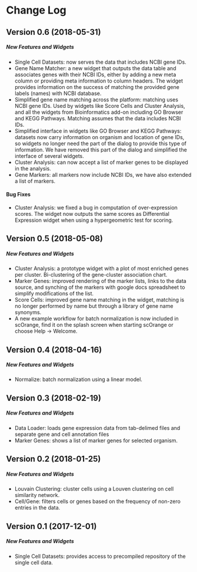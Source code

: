 Change Log
==========

Version 0.6 (2018-05-31)
------------------------
##### New Features and Widgets
* Single Cell Datasets: now serves the data that includes NCBI gene IDs.
* Gene Name Matcher: a new widget that outputs the data table and associates genes with their NCBI IDs, either by adding a new meta column or providing meta information to column headers. The widget provides information on the success of matching the provided gene labels (names) with NCBI database.
* Simplified gene name matching across the platform: matching uses NCBI gene IDs. Used by widgets like Score Cells and Cluster Analysis, and all the widgets from Bioinformatics add-on including GO Browser and KEGG Pathways. Matching assumes that the data includes NCBI IDs. 
* Simplified interface in widgets like GO Browser and KEGG Pathways: datasets now carry information on organism and location of gene IDs, so widgets no longer need the part of the dialog to provide this type of information. We have removed this part of the dialog and simplified the interface of several widgets.
* Cluster Analysis: can now accept a list of marker genes to be displayed in the analysis.
* Gene Markers: all markers now include NCBI IDs, we have also extended a list of markers.

#### Bug Fixes
* Cluster Analysis: we fixed a bug in computation of over-expression scores. The widget now outputs the same scores as Differential Expression widget when using a hypergeometric test for scoring.

Version 0.5 (2018-05-08)
------------------------
##### New Features and Widgets
* Cluster Analysis: a prototype widget with a plot of most enriched genes per cluster. Bi-clustering of the gene-cluster association chart.
* Marker Genes: improved rendering of the marker lists, links to the data source, and synching of the markers with google docs spreadsheet to simplify modifications of the list.
* Score Cells: improved gene name matching in the widget, matching is no longer performed by name but through a library of gene name synonyms.
* A new example workflow for batch normalization is now included in scOrange, find it on the splash screen when starting scOrange or choose Help -> Welcome.

Version 0.4 (2018-04-16)
------------------------
##### New Features and Widgets
 * Normalize: batch normalization using a linear model.

Version 0.3 (2018-02-19)
------------------------
##### New Features and Widgets
 * Data Loader: loads gene expression data from tab-delimed files and separate gene and cell annotation files
 * Marker Genes: shows a list of marker genes for selected organism.


Version 0.2 (2018-01-25)
------------------------
##### New Features and Widgets
 * Louvain Clustering: cluster cells using a Louven clustering on cell similarity network.
 * Cell/Gene: filters cells or genes based on the frequency of non-zero entries in the data.


Version 0.1 (2017-12-01)
------------------------
##### New Features and Widgets
 * Single Cell Datasets: provides access to precompiled repository of the single cell data.
